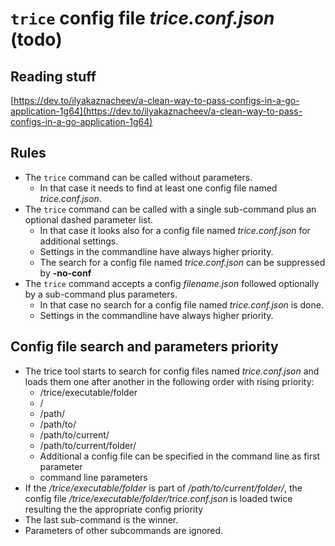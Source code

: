# `trice` config file *trice.conf.json* (todo)

## Reading stuff

[https://dev.to/ilyakaznacheev/a-clean-way-to-pass-configs-in-a-go-application-1g64](https://dev.to/ilyakaznacheev/a-clean-way-to-pass-configs-in-a-go-application-1g64)

## Rules

- The `trice` command  can be called without parameters.
  - In that case it needs to find at least one config file named *trice.conf.json*.
- The `trice` command can be called with a single sub-command plus an optional dashed parameter list.
  - In that case it looks also for a config file named *trice.conf.json* for additional settings.
  - Settings in the commandline have always higher priority.
  - The search for a config file named *trice.conf.json* can be suppressed by **-no-conf**
- The `trice` command accepts a config *filename.json* followed optionally by a sub-command plus parameters.
  - In that case no search for a config file named *trice.conf.json* is done.
  - Settings in the commandline have always higher priority.

## Config file search and parameters priority

- The trice tool starts to search for config files named *trice.conf.json* and loads them one after another in the following order with rising priority:
  - /trice/executable/folder
  - /
  - /path/
  - /path/to/
  - /path/to/current/
  - /path/to/current/folder/
  - Additional a config file can be specified in the command line as first parameter
  - command line parameters
- If the */trice/executable/folder* is part of */path/to/current/folder/*, the config file */trice/executable/folder/trice.conf.json* is loaded twice resulting the the appropriate config priority
- The last sub-command is the winner.
- Parameters of other subcommands are ignored.